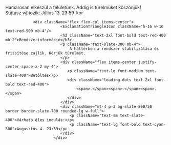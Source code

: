   <div className="w-full z-40 flex flex-col"> 
                    <div className="bg-red-800 py-4 px-4 sm:px-6 lg:px-8 shadow-md">
                        <div className="max-w-full mx-auto flex items-center justify-center text-center">
                            <motion.div
                                className="flex items-center space-x-3"
                                initial={{ opacity: 0, y: -10 }}
                                animate={{ opacity: 1, y: 0 }}
                                transition={{ duration: 0.5, ease: 'easeOut', delay: 1 }}
                            >
                                <ExclamationTriangleIcon className="h-7 w-7 sm:h-8 sm:w-8 text-white animate-pulse" />
                                <p className="text-white font-bold text-lg sm:text-xl md:text-2xl animate-pulse">
                                    Hamarosan elkészül a felületünk. Addig is türelmüket köszönjük!
                                    <br className="sm:hidden" />
                                    <span className="block mt-1 sm:inline sm:ml-2">Státusz változik: Július 13. 23:59-kor</span>
                                </p>
                            </motion.div>
                        </div>
                    </div>
                </div> 


                <div className="flex flex-col items-center">
                            <ExclamationTriangleIcon className="h-16 w-16 text-red-500 mb-4"/>
                            <h3 className="text-2xl font-bold text-red-400 mb-2">Rendszerinformáció</h3>
                            <p className="text-slate-300 mb-4">
                                A háttérben a rendszer stabilizálása és frissítése zajlik. Kérjük türelmét.
                            </p>
                            <div className="flex items-center justify-center space-x-2 my-4">
                               <p className="text-lg font-medium text-slate-400">Betöltés</p>
                               <div className="loading-dots text-2xl font-bold text-red-400">
                                   <span>.</span><span>.</span><span>.</span>
                               </div>
                            </div>
                            <div className="mt-4 p-3 bg-slate-800/50 border border-slate-700 rounded-lg w-full">
                                <p className="text-sm text-slate-400">Várható éles indulás:</p>
                                <p className="text-lg font-bold text-cyan-300">Augusztus 4. 23:59</p>
                            </div>
                         </div>